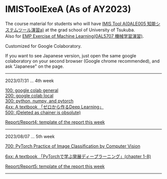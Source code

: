 # IMISToolExeA (As of AY2023)  

The course material for students who will have [IMIS Tool A(0ALE005 知能システムツール演習a)](https://kdb.tsukuba.ac.jp/syllabi/2023/0ALE005/jpn/) at the grad school of University of Tsukuba.  
Also for [EMP Exercise of Machine Learning(0AL5707 機械学習演習)](https://kdb.tsukuba.ac.jp/syllabi/2023/0AL5707/eng/).  

Customized for Google Colaboratory.  

If you want to see Japanese version, just open the same google colaboratory on your second browser (Google chrome recommended), and ask "Japanese" on the page.

---
2023/07/31 ... 4th week  

[100: google colab general](https://github.com/kameda-yoshinari/IMISToolExeA/blob/main/100_ColabTutorial.ipynb)  
[200: google colab local](https://github.com/kameda-yoshinari/IMISToolExeA/blob/main/200_ColabTweak.ipynb)  
[300: python, numpy, and pytorch](https://github.com/kameda-yoshinari/IMISToolExeA/blob/main/300_PyTorch.ipynb)  
[4xx: A textbook 「ゼロから作るDeep Learning」](https://github.com/kameda-yoshinari/IMISToolExeA/tree/main/400)  
[500: (Deleted as chainer is obsolute)](https://ja.wikipedia.org/wiki/Chainer)   

[Report/Report4: template of the report this week](https://github.com/kameda-yoshinari/IMISToolExeA/tree/main/Report)

---
2023/08/07 ... 5th week  

[700: PyTorch Practice of Image Classification by Computer Vision](https://github.com/kameda-yoshinari/IMISToolExeA/blob/main/700_PyPorchPractice.ipynb)   

[6xx: A textbook 「PyTorchで学ぶ発展ディープラーニング」(chapter 1-8)](https://github.com/kameda-yoshinari/IMISToolExeA/tree/main/600)

[Report/Report5: template of the report this week](https://github.com/kameda-yoshinari/IMISToolExeA/tree/main/Report)  

---
